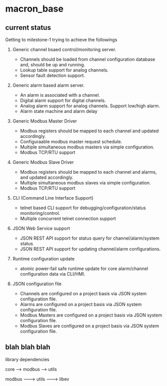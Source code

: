 # macron_base

## current status
Getting to milestone-1 trying to achieve the followings

1. Generic channel bsaed control/monitoring server.
   * Channels should be loaded from channel configuration database and, should be up and running.
   * Lookup table support for analog channels.
   * Sensor fault detection support.

2. Generic alarm based alarm server.
   * An alarm is associated with a channel.
   * Digital alarm support for digital channels.
   * Analog alarm support for analog channels. Support low/high alarm.
   * Alarm state machine and alarm delay

3. Generic Modbus Master Driver
   * Modbus registers should be mapped to each channel and updated accordingly.
   * Configuraable modbus master request schedule.
   * Multiple simultaneous modbus masters via simple configuration.
   * Modbus TCP/RTU support

4. Generic Modbus Slave Driver
   * Modbus registers should be mapped to each channel and alarms, and updated accordingly.
   * Multiple simultaneous modbus slaves via simple configuration.
   * Modbus TCP/RTU support

5. CLI (Command Line Interface Support)
   * telnet based CLI support for debugging/configuration/status monitoring/control.
   * Multiple concurrent telnet connection support

6. JSON Web Service support
   * JSON REST API support for status query for channel/alarm/system status
   * JSON REST API support for updating channel/alarm configurations.

7. Runtime configuration update
   * atomic power-fail safe runtime update for core alarm/channel configuration data via CLI/HMI.

8. JSON configuration file
   * Channels are configured on a project basis via JSON system configuration file.
   * Alarms are configured on a project basis via JSON system configuration file.
   * Modbus Masters  are configured on a project basis via JSON system configuration file.
   * Modbus Slaves are configured on a project basis via JSON system configuration file.


## blah blah blah

library dependencies

core --> modbus
     --> utils 

modbus ---> utils --->  libev
